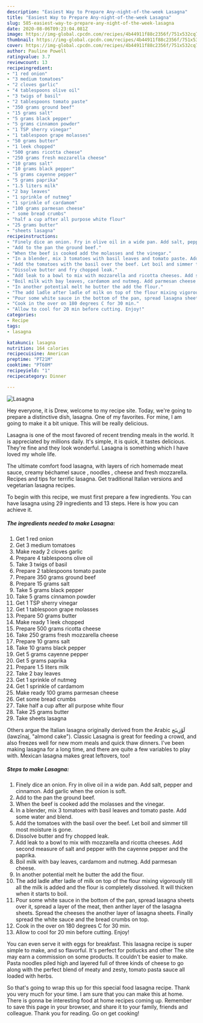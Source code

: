 ```yaml
---
description: "Easiest Way to Prepare Any-night-of-the-week Lasagna"
title: "Easiest Way to Prepare Any-night-of-the-week Lasagna"
slug: 585-easiest-way-to-prepare-any-night-of-the-week-lasagna
date: 2020-08-06T09:23:04.081Z
image: https://img-global.cpcdn.com/recipes/4b44911f88c2356f/751x532cq70/lasagna-recipe-main-photo.jpg
thumbnail: https://img-global.cpcdn.com/recipes/4b44911f88c2356f/751x532cq70/lasagna-recipe-main-photo.jpg
cover: https://img-global.cpcdn.com/recipes/4b44911f88c2356f/751x532cq70/lasagna-recipe-main-photo.jpg
author: Pauline Powell
ratingvalue: 3.7
reviewcount: 13
recipeingredient:
- "1 red onion"
- "3 medium tomatoes"
- "2 cloves garlic"
- "4 tablespoons olive oil"
- "3 twigs of basil"
- "2 tablespoons tomato paste"
- "350 grams ground beef"
- "15 grams salt"
- "5 grams black pepper"
- "5 grams cinnamon powder"
- "1 TSP sherry vinegar"
- "1 tablespoon grape molasses"
- "50 grams butter"
- "1 leek chopped"
- "500 grams ricotta cheese"
- "250 grams fresh mozzarella cheese"
- "10 grams salt"
- "10 grams black pepper"
- "5 grams cayenne pepper"
- "5 grams paprika"
- "1.5 liters milk"
- "2 bay leaves"
- "1 sprinkle of nutmeg"
- "1 sprinkle of cardamom"
- "100 grams parmesan cheese"
- " some bread crumbs"
- "half a cup after all purpose white flour"
- "25 grams butter"
- "sheets lasagna"
recipeinstructions:
- "Finely dice an onion. Fry in olive oil in a wide pan. Add salt, pepper and cinnamon. Add garlic when the onion is soft."
- "Add to the pan the ground beef."
- "When the beef is cooked add the molasses and the vinegar."
- "In a blender, mix 3 tomatoes with basil leaves and tomato paste. Add some water and blend."
- "Add the tomatoes with the basil over the beef. Let boil and simmer till most moisture is gone."
- "Dissolve butter and fry chopped leak."
- "Add leak to a bowl to mix with mozzarella and ricotta cheeses. Add second measure of salt and pepper with the cayenne pepper and the paprika."
- "Boil milk with bay leaves, cardamom and nutmeg. Add parmesan cheese."
- "In another potential melt he butter the add the flour."
- "The add ladle after ladle of milk on top of the flour mixing vigorously till all the milk is added and the flour is completely dissolved. It will thicken when it starts to boil."
- "Pour some white sauce in the bottom of the pan, spread lasagna sheets over it, spread a layer of the meat, then anther layer of the lasagna sheets. Spread the cheeses the another layer of lasagna sheets. Finally spread the white sauce and the bread crumbs on top."
- "Cook in the over on 180 degrees C for 30 min."
- "Allow to cool for 20 min before cutting. Enjoy!"
categories:
- Recipe
tags:
- lasagna

katakunci: lasagna 
nutrition: 164 calories
recipecuisine: American
preptime: "PT21M"
cooktime: "PT60M"
recipeyield: "1"
recipecategory: Dinner

---
```



![Lasagna](https://img-global.cpcdn.com/recipes/4b44911f88c2356f/751x532cq70/lasagna-recipe-main-photo.jpg)

Hey everyone, it is Drew, welcome to my recipe site. Today, we're going to prepare a distinctive dish, lasagna. One of my favorites. For mine, I am going to make it a bit unique. This will be really delicious.

Lasagna is one of the most favored of recent trending meals in the world. It is appreciated by millions daily. It's simple, it is quick, it tastes delicious. They're fine and they look wonderful. Lasagna is something which I have loved my whole life.

The ultimate comfort food lasagna, with layers of rich homemade meat sauce, creamy béchamel sauce , noodles , cheese and fresh mozzarella. Recipes and tips for terrific lasagna. Get traditional Italian versions and vegetarian lasagna recipes.


To begin with this recipe, we must first prepare a few ingredients. You can have lasagna using 29 ingredients and 13 steps. Here is how you can achieve it.

<!--inarticleads1-->

##### The ingredients needed to make Lasagna:

1. Get 1 red onion
1. Get 3 medium tomatoes
1. Make ready 2 cloves garlic
1. Prepare 4 tablespoons olive oil
1. Take 3 twigs of basil
1. Prepare 2 tablespoons tomato paste
1. Prepare 350 grams ground beef
1. Prepare 15 grams salt
1. Take 5 grams black pepper
1. Take 5 grams cinnamon powder
1. Get 1 TSP sherry vinegar
1. Get 1 tablespoon grape molasses
1. Prepare 50 grams butter
1. Make ready 1 leek chopped
1. Prepare 500 grams ricotta cheese
1. Take 250 grams fresh mozzarella cheese
1. Prepare 10 grams salt
1. Take 10 grams black pepper
1. Get 5 grams cayenne pepper
1. Get 5 grams paprika
1. Prepare 1.5 liters milk
1. Take 2 bay leaves
1. Get 1 sprinkle of nutmeg
1. Get 1 sprinkle of cardamom
1. Make ready 100 grams parmesan cheese
1. Get  some bread crumbs
1. Take half a cup after all purpose white flour
1. Take 25 grams butter
1. Take sheets lasagna


Others argue the Italian lasagna originally derived from the Arabic لَوْزِينَج‎ (lawzīnaj, &#34;almond cake&#34;). Classic Lasagna is great for feeding a crowd, and also freezes well for new mom meals and quick thaw dinners. I&#39;ve been making lasagna for a long time, and there are quite a few variables to play with. Mexican lasagna makes great leftovers, too! 

<!--inarticleads2-->

##### Steps to make Lasagna:

1. Finely dice an onion. Fry in olive oil in a wide pan. Add salt, pepper and cinnamon. Add garlic when the onion is soft.
1. Add to the pan the ground beef.
1. When the beef is cooked add the molasses and the vinegar.
1. In a blender, mix 3 tomatoes with basil leaves and tomato paste. Add some water and blend.
1. Add the tomatoes with the basil over the beef. Let boil and simmer till most moisture is gone.
1. Dissolve butter and fry chopped leak.
1. Add leak to a bowl to mix with mozzarella and ricotta cheeses. Add second measure of salt and pepper with the cayenne pepper and the paprika.
1. Boil milk with bay leaves, cardamom and nutmeg. Add parmesan cheese.
1. In another potential melt he butter the add the flour.
1. The add ladle after ladle of milk on top of the flour mixing vigorously till all the milk is added and the flour is completely dissolved. It will thicken when it starts to boil.
1. Pour some white sauce in the bottom of the pan, spread lasagna sheets over it, spread a layer of the meat, then anther layer of the lasagna sheets. Spread the cheeses the another layer of lasagna sheets. Finally spread the white sauce and the bread crumbs on top.
1. Cook in the over on 180 degrees C for 30 min.
1. Allow to cool for 20 min before cutting. Enjoy!


You can even serve it with eggs for breakfast. This lasagna recipe is super simple to make, and so flavorful. It&#39;s perfect for potlucks and other The site may earn a commission on some products. It couldn&#39;t be easier to make. Pasta noodles piled high and layered full of three kinds of cheese to go along with the perfect blend of meaty and zesty, tomato pasta sauce all loaded with herbs. 

So that's going to wrap this up for this special food lasagna recipe. Thank you very much for your time. I am sure that you can make this at home. There is gonna be interesting food at home recipes coming up. Remember to save this page in your browser, and share it to your family, friends and colleague. Thank you for reading. Go on get cooking!
